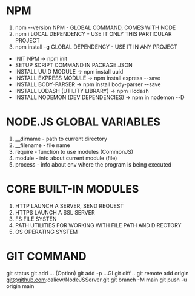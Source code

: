 # NPM 
1. npm --version                NPM - GLOBAL COMMAND, COMES WITH NODE
2. npm i <packageName>          LOCAL DEPENDENCY - USE IT ONLY THIS PARTICULAR PROJECT
3. npm install -g <packageName> GLOBAL DEPENDENCY - USE IT IN ANY PROJECT
- INIT NPM -> npm init
- SETUP SCRIPT COMMAND IN PACKAGE.JSON
- INSTALL UUID MODULE -> npm install uuid
- INSTALL EXPRESS MODULE -> npm install express --save
- INSTALL BODY-PARSER -> npm install body-parser --save
- INSTALL LODASH (UTILITY LIBRARY) -> npm i lodash
- INSTALL NODEMON (DEV DEPENDENCIES) -> npm in nodemon --D

# NODE.JS GLOBAL VARIABLES
1. __dirname    - path to current directory
2. __filename   - file name
3. require      - function to use modules (CommonJS)
4. module       - info about current module (file)
5. process      - info about env where the program is being executed

# CORE BUILT-IN MODULES
1. HTTP    LAUNCH A SERVER, SEND REQUEST
2. HTTPS   LAUNCH A SSL SERVER
3. FS      FILE SYSTEN
4. PATH    UTILITIES FOR WORKING WITH FILE PATH AND DIRECTORY
5. OS      OPERATING SYSTEM

# GIT COMMAND
git status
git add ... (Option) git add -p ...GI
git diff ..
git remote add origin git@github.com:caliew/NodeJSServer.git
git branch -M main
git push -u origin main
